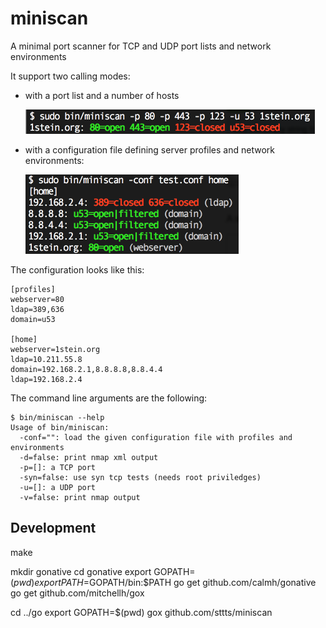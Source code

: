 miniscan
========

A minimal port scanner for TCP and UDP port lists and network environments

It support two calling modes:
- with a port list and a number of hosts
 
  ![](doc/ports.png)

- with a configuration file defining server profiles and network environments:
  
  ![](doc/config.png)

The configuration looks like this:

```
[profiles]
webserver=80
ldap=389,636
domain=u53

[home]
webserver=1stein.org
ldap=10.211.55.8
domain=192.168.2.1,8.8.8.8,8.8.4.4
ldap=192.168.2.4
```

The command line arguments are the following:

```
$ bin/miniscan --help
Usage of bin/miniscan:
  -conf="": load the given configuration file with profiles and environments
  -d=false: print nmap xml output
  -p=[]: a TCP port
  -syn=false: use syn tcp tests (needs root priviledges)
  -u=[]: a UDP port
  -v=false: print nmap output
```

Development
-----------

make

mkdir gonative
cd gonative
export GOPATH=$(pwd)
export PATH=$GOPATH/bin:$PATH
go get github.com/calmh/gonative
go get github.com/mitchellh/gox

cd ../go
export GOPATH=$(pwd)
gox github.com/sttts/miniscan
